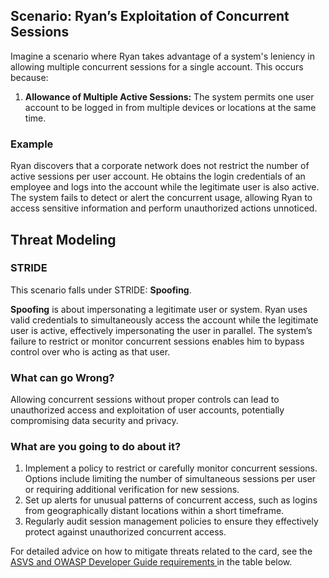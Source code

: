 ## Scenario: Ryan’s Exploitation of Concurrent Sessions

Imagine a scenario where Ryan takes advantage of a system's leniency in allowing multiple concurrent sessions for a single account. This occurs because:

1. **Allowance of Multiple Active Sessions:** The system permits one user account to be logged in from multiple devices or locations at the same time.

### Example

Ryan discovers that a corporate network does not restrict the number of active sessions per user account. He obtains the login credentials of an employee and logs into the account while the legitimate user is also active. The system fails to detect or alert the concurrent usage, allowing Ryan to access sensitive information and perform unauthorized actions unnoticed.

## Threat Modeling

### STRIDE

This scenario falls under STRIDE: **Spoofing**.

**Spoofing** is about impersonating a legitimate user or system.
Ryan uses valid credentials to simultaneously access the account while the legitimate user is active, effectively impersonating the user in parallel.
The system’s failure to restrict or monitor concurrent sessions enables him to bypass control over who is acting as that user.

### What can go Wrong?

Allowing concurrent sessions without proper controls can lead to unauthorized access and exploitation of user accounts, potentially compromising data security and privacy.

### What are you going to do about it?

1. Implement a policy to restrict or carefully monitor concurrent sessions. Options include limiting the number of simultaneous sessions per user or requiring additional verification for new sessions.
2. Set up alerts for unusual patterns of concurrent access, such as logins from geographically distant locations within a short timeframe.
3. Regularly audit session management policies to ensure they effectively protect against unauthorized concurrent access. 

For detailed advice on how to mitigate threats related to the card, see the [ASVS and OWASP Developer Guide requirements ](#mapping 'ASVS and OWASP Developer Guide requirements [internal]') in the table below.
